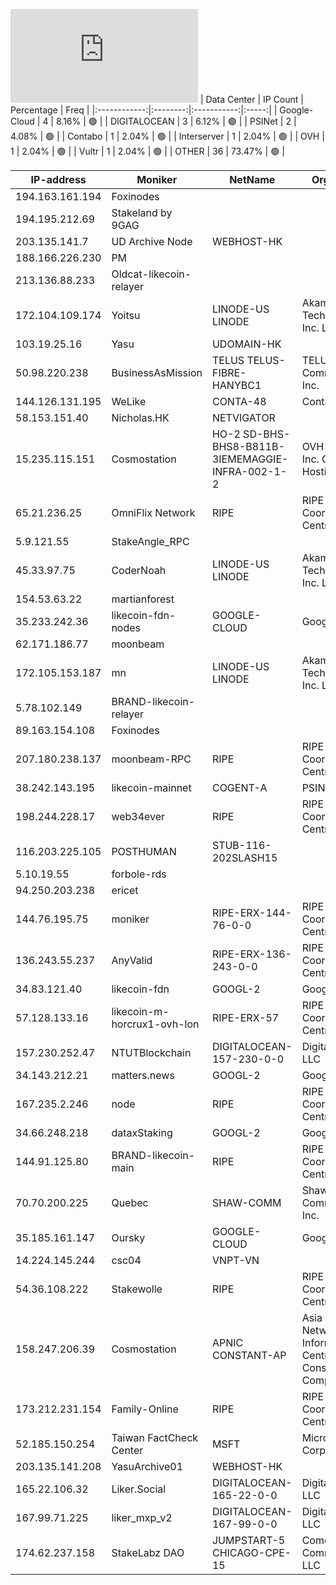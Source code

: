 ![Diagramm](https://github.com/obajay/StateSync-snapshots/blob/main/Projects/Likecoin/1/README.md)
| Data Center | IP Count | Percentage | Freq |
|:------------:|:--------:|:-----------:|:-----:|
| Google-Cloud | 4 | 8.16% | 🟢 |
| DIGITALOCEAN | 3 | 6.12% | 🟢 |
| PSINet | 2 | 4.08% | 🟢 |
| Contabo | 1 | 2.04% | 🟢 |
| Interserver | 1 | 2.04% | 🟢 |
| OVH | 1 | 2.04% | 🟢 |
| Vultr | 1 | 2.04% | 🟢 |
| OTHER | 36 | 73.47% | 🟢 |

<!-- START_TABLE -->
| IP-address | Moniker | NetName | Organization |
|-------------|-------------|-------------|-------------|
| 194.163.161.194 | Foxinodes |  |  |
| 194.195.212.69 | Stakeland by 9GAG |  |  |
| 203.135.141.7 | UD Archive Node | WEBHOST-HK |  |
| 188.166.226.230 | PM |  |  |
| 213.136.88.233 | Oldcat-likecoin-relayer |  |  |
| 172.104.109.174 | Yoitsu | LINODE-US LINODE | Akamai Technologies, Inc. Linode |
| 103.19.25.16 | Yasu | UDOMAIN-HK |  |
| 50.98.220.238 | BusinessAsMission | TELUS TELUS-FIBRE-HANYBC1 | TELUS Communications Inc. |
| 144.126.131.195 | WeLike | CONTA-48 | Contabo Inc. |
| 58.153.151.40 | Nicholas.HK | NETVIGATOR |  |
| 15.235.115.151 | Cosmostation | HO-2 SD-BHS-BHS8-B811B-3IEMEMAGGIE-INFRA-002-1-2 | OVH Hosting, Inc. OVH Hosting, Inc. |
| 65.21.236.25 | OmniFlix Network | RIPE | RIPE Network Coordination Centre |
| 5.9.121.55 | StakeAngle_RPC |  |  |
| 45.33.97.75 | CoderNoah | LINODE-US LINODE | Akamai Technologies, Inc. Linode |
| 154.53.63.22 | martianforest |  |  |
| 35.233.242.36 | likecoin-fdn-nodes | GOOGLE-CLOUD | Google LLC |
| 62.171.186.77 | moonbeam |  |  |
| 172.105.153.187 | mn | LINODE-US LINODE | Akamai Technologies, Inc. Linode |
| 5.78.102.149 | BRAND-likecoin-relayer |  |  |
| 89.163.154.108 | Foxinodes |  |  |
| 207.180.238.137 | moonbeam-RPC | RIPE | RIPE Network Coordination Centre |
| 38.242.143.195 | likecoin-mainnet | COGENT-A | PSINet, Inc. |
| 198.244.228.17 | web34ever | RIPE | RIPE Network Coordination Centre |
| 116.203.225.105 | POSTHUMAN | STUB-116-202SLASH15 |  |
| 5.10.19.55 | forbole-rds |  |  |
| 94.250.203.238 | ericet |  |  |
| 144.76.195.75 | moniker | RIPE-ERX-144-76-0-0 | RIPE Network Coordination Centre |
| 136.243.55.237 | AnyValid | RIPE-ERX-136-243-0-0 | RIPE Network Coordination Centre |
| 34.83.121.40 | likecoin-fdn | GOOGL-2 | Google LLC |
| 57.128.133.16 | likecoin-m-horcrux1-ovh-lon | RIPE-ERX-57 | RIPE Network Coordination Centre |
| 157.230.252.47 | NTUTBlockchain | DIGITALOCEAN-157-230-0-0 | DigitalOcean, LLC |
| 34.143.212.21 | matters.news | GOOGL-2 | Google LLC |
| 167.235.2.246 | node | RIPE | RIPE Network Coordination Centre |
| 34.66.248.218 | dataxStaking | GOOGL-2 | Google LLC |
| 144.91.125.80 | BRAND-likecoin-main | RIPE | RIPE Network Coordination Centre |
| 70.70.200.225 | Quebec | SHAW-COMM | Shaw Communications Inc. |
| 35.185.161.147 | Oursky | GOOGLE-CLOUD | Google LLC |
| 14.224.145.244 | csc04 | VNPT-VN |  |
| 54.36.108.222 | Stakewolle | RIPE | RIPE Network Coordination Centre |
| 158.247.206.39 | Cosmostation | APNIC CONSTANT-AP | Asia Pacific Network Information Centre The Constant Company, LLC |
| 173.212.231.154 | Family-Online | RIPE | RIPE Network Coordination Centre |
| 52.185.150.254 | Taiwan FactCheck Center | MSFT | Microsoft Corporation |
| 203.135.141.208 | YasuArchive01 | WEBHOST-HK |  |
| 165.22.106.32 | Liker.Social | DIGITALOCEAN-165-22-0-0 | DigitalOcean, LLC |
| 167.99.71.225 | liker_mxp_v2 | DIGITALOCEAN-167-99-0-0 | DigitalOcean, LLC |
| 174.62.237.158 | StakeLabz DAO | JUMPSTART-5 CHICAGO-CPE-15 | Comcast Cable Communications, LLC |

<!-- END_TABLE -->